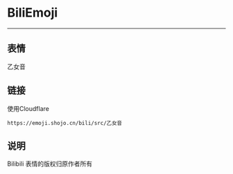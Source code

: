 # BiliEmoji
---
## 表情
乙女音
## 链接
使用Cloudflare
```
https://emoji.shojo.cn/bili/src/乙女音
```
## 说明
Bilibili 表情的版权归原作者所有
